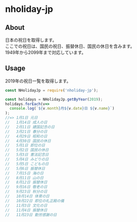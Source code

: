# nholiday-jp

## About

日本の祝日を取得します。  
ここでの祝日は、国民の祝日、振替休日、国民の休日を含みます。  
1949年から2099年まで対応しています。

## Usage

2019年の祝日一覧を取得します。

```js
const NHolidayJp = require('nholiday-jp');

const holidays = NHolidayJp.getByYear(2019);
holidays.forEach(v=>
  console.log(`${v.month}月${v.date}日 ${v.name}`)
);
//=> 1月1日 元日
//   1月14日 成人の日
//   2月11日 建国記念の日
//   3月21日 春分の日
//   4月29日 昭和の日
//   4月30日 国民の休日
//   5月1日 即位の日
//   5月2日 国民の休日
//   5月3日 憲法記念日
//   5月4日 みどりの日
//   5月5日 こどもの日
//   5月6日 振替休日
//   7月15日 海の日
//   8月11日 山の日
//   8月12日 振替休日
//   9月16日 敬老の日
//   9月23日 秋分の日
//   10月14日 体育の日
//   10月22日 即位の礼正殿の儀
//   11月3日 文化の日
//   11月4日 振替休日
//   11月23日 勤労感謝の日
```